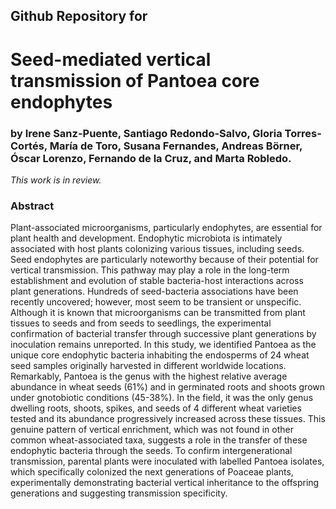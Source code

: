 ## Github Repository for
# Seed-mediated vertical transmission of Pantoea core endophytes
### by Irene Sanz-Puente, Santiago Redondo-Salvo, Gloria Torres-Cortés, María de Toro, Susana Fernandes, Andreas Börner, Óscar Lorenzo, Fernando de la Cruz, and Marta Robledo.


<i>This work is in review.</i>


### Abstract
Plant-associated microorganisms, particularly endophytes, are essential for plant health and development. Endophytic microbiota is intimately associated with host plants colonizing various tissues, including seeds. Seed endophytes are particularly noteworthy because of their potential for vertical transmission. This pathway may play a role in the long-term establishment and evolution of stable bacteria-host interactions across plant generations. Hundreds of seed-bacteria associations have been recently uncovered; however, most seem to be transient or unspecific. Although it is known that microorganisms can be transmitted from plant tissues to seeds and from seeds to seedlings, the experimental confirmation of bacterial transfer through successive plant generations by inoculation remains unreported. In this study, we identified Pantoea as the unique core endophytic bacteria inhabiting the endosperms of 24 wheat seed samples originally harvested in different worldwide locations. Remarkably, Pantoea is the genus with the highest relative average abundance in wheat seeds (61%) and in germinated roots and shoots grown under gnotobiotic conditions (45-38%). In the field, it was the only genus dwelling roots, shoots, spikes, and seeds of 4 different wheat varieties tested and its abundance progressively increased across these tissues. This genuine pattern of vertical enrichment, which was not found in other common wheat-associated taxa, suggests a role in the transfer of these endophytic bacteria through the seeds. To confirm intergenerational transmission, parental plants were inoculated with labelled Pantoea isolates, which specifically colonized the next generations of Poaceae plants, experimentally demonstrating bacterial vertical inheritance to the offspring generations and suggesting transmission specificity.
